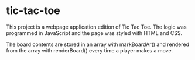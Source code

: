 # tic-tac-toe

This project is a webpage application edition of Tic Tac Toe. The logic was programmed in JavaScript and the page was styled with HTML and CSS. 

The board contents are stored in an array with markBoardAr() and rendered from the array with renderBoard() every time a player makes a move.